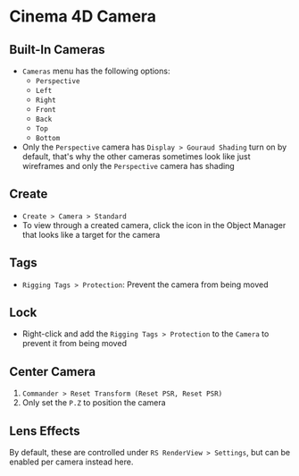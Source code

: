 # Cinema 4D Camera

## Built-In Cameras

- `Cameras` menu has the following options:
    - `Perspective`
    - `Left`
    - `Right`
    - `Front`
    - `Back`
    - `Top`
    - `Bottom`
- Only the `Perspective` camera has `Display > Gouraud Shading` turn on by default, that's why the other cameras sometimes look like just wireframes and only the `Perspective` camera has shading

## Create

- `Create > Camera > Standard`
- To view through a created camera, click the icon in the Object Manager that looks like a target for the camera

## Tags

- `Rigging Tags > Protection`: Prevent the camera from being moved

## Lock

- Right-click and add the `Rigging Tags > Protection` to the `Camera` to prevent it from being moved

## Center Camera

1. `Commander > Reset Transform (Reset PSR, Reset PSR)`
2. Only set the `P.Z` to position the camera

## Lens Effects

By default, these are controlled under `RS RenderView > Settings`, but can be enabled per camera instead here.
